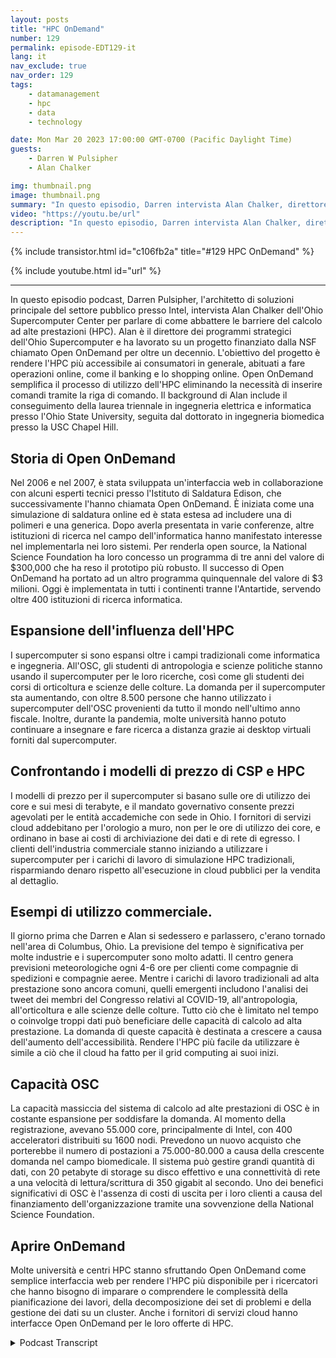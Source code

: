 ```yaml
---
layout: posts
title: "HPC OnDemand"
number: 129
permalink: episode-EDT129-it
lang: it
nav_exclude: true
nav_order: 129
tags:
    - datamanagement
    - hpc
    - data
    - technology

date: Mon Mar 20 2023 17:00:00 GMT-0700 (Pacific Daylight Time)
guests:
    - Darren W Pulsipher
    - Alan Chalker

img: thumbnail.png
image: thumbnail.png
summary: "In questo episodio, Darren intervista Alan Chalker, direttore del programma strategico presso l'Ohio Super Computer Center, riguardo a Open OnDemand per cluster HPC in tutto il mondo."
video: "https://youtu.be/url"
description: "In questo episodio, Darren intervista Alan Chalker, direttore del programma strategico presso l'Ohio Super Computer Center, riguardo a Open OnDemand per cluster HPC in tutto il mondo."
---
```


<div>
{% include transistor.html id="c106fb2a" title="#129 HPC OnDemand" %}

{% include youtube.html id="url" %}
</div>

---

In questo episodio podcast, Darren Pulsipher, l'architetto di soluzioni principale del settore pubblico presso Intel, intervista Alan Chalker dell'Ohio Supercomputer Center per parlare di come abbattere le barriere del calcolo ad alte prestazioni (HPC). Alan è il direttore dei programmi strategici dell'Ohio Supercomputer e ha lavorato su un progetto finanziato dalla NSF chiamato Open OnDemand per oltre un decennio. L'obiettivo del progetto è rendere l'HPC più accessibile ai consumatori in generale, abituati a fare operazioni online, come il banking e lo shopping online. Open OnDemand semplifica il processo di utilizzo dell'HPC eliminando la necessità di inserire comandi tramite la riga di comando. Il background di Alan include il conseguimento della laurea triennale in ingegneria elettrica e informatica presso l'Ohio State University, seguita dal dottorato in ingegneria biomedica presso la USC Chapel Hill.

## Storia di Open OnDemand

Nel 2006 e nel 2007, è stata sviluppata un'interfaccia web in collaborazione con alcuni esperti tecnici presso l'Istituto di Saldatura Edison, che successivamente l'hanno chiamata Open OnDemand. È iniziata come una simulazione di saldatura online ed è stata estesa ad includere una di polimeri e una generica. Dopo averla presentata in varie conferenze, altre istituzioni di ricerca nel campo dell'informatica hanno manifestato interesse nel implementarla nei loro sistemi. Per renderla open source, la National Science Foundation ha loro concesso un programma di tre anni del valore di $300,000 che ha reso il prototipo più robusto. Il successo di Open OnDemand ha portato ad un altro programma quinquennale del valore di $3 milioni. Oggi è implementata in tutti i continenti tranne l'Antartide, servendo oltre 400 istituzioni di ricerca informatica.

## Espansione dell'influenza dell'HPC

I supercomputer si sono espansi oltre i campi tradizionali come informatica e ingegneria. All'OSC, gli studenti di antropologia e scienze politiche stanno usando il supercomputer per le loro ricerche, così come gli studenti dei corsi di orticoltura e scienze delle colture. La domanda per il supercomputer sta aumentando, con oltre 8.500 persone che hanno utilizzato i supercomputer dell'OSC provenienti da tutto il mondo nell'ultimo anno fiscale. Inoltre, durante la pandemia, molte università hanno potuto continuare a insegnare e fare ricerca a distanza grazie ai desktop virtuali forniti dal supercomputer.

## Confrontando i modelli di prezzo di CSP e HPC

I modelli di prezzo per il supercomputer si basano sulle ore di utilizzo dei core e sui mesi di terabyte, e il mandato governativo consente prezzi agevolati per le entità accademiche con sede in Ohio. I fornitori di servizi cloud addebitano per l'orologio a muro, non per le ore di utilizzo dei core, e ordinano in base ai costi di archiviazione dei dati e di rete di egresso. I clienti dell'industria commerciale stanno iniziando a utilizzare i supercomputer per i carichi di lavoro di simulazione HPC tradizionali, risparmiando denaro rispetto all'esecuzione in cloud pubblici per la vendita al dettaglio.

## Esempi di utilizzo commerciale.

Il giorno prima che Darren e Alan si sedessero e parlassero, c'erano tornado nell'area di Columbus, Ohio. La previsione del tempo è significativa per molte industrie e i supercomputer sono molto adatti. Il centro genera previsioni meteorologiche ogni 4-6 ore per clienti come compagnie di spedizioni e compagnie aeree. Mentre i carichi di lavoro tradizionali ad alta prestazione sono ancora comuni, quelli emergenti includono l'analisi dei tweet dei membri del Congresso relativi al COVID-19, all'antropologia, all'orticoltura e alle scienze delle colture. Tutto ciò che è limitato nel tempo o coinvolge troppi dati può beneficiare delle capacità di calcolo ad alta prestazione. La domanda di queste capacità è destinata a crescere a causa dell'aumento dell'accessibilità. Rendere l'HPC più facile da utilizzare è simile a ciò che il cloud ha fatto per il grid computing ai suoi inizi.

## Capacità OSC

La capacità massiccia del sistema di calcolo ad alte prestazioni di OSC è in costante espansione per soddisfare la domanda. Al momento della registrazione, avevano 55.000 core, principalmente di Intel, con 400 acceleratori distribuiti su 1600 nodi. Prevedono un nuovo acquisto che porterebbe il numero di postazioni a 75.000-80.000 a causa della crescente domanda nel campo biomedicale. Il sistema può gestire grandi quantità di dati, con 20 petabyte di storage su disco effettivo e una connettività di rete a una velocità di lettura/scrittura di 350 gigabit al secondo. Uno dei benefici significativi di OSC è l'assenza di costi di uscita per i loro clienti a causa del finanziamento dell'organizzazione tramite una sovvenzione della National Science Foundation.

## Aprire OnDemand

Molte università e centri HPC stanno sfruttando Open OnDemand come semplice interfaccia web per rendere l'HPC più disponibile per i ricercatori che hanno bisogno di imparare o comprendere le complessità della pianificazione dei lavori, della decomposizione dei set di problemi e della gestione dei dati su un cluster. Anche i fornitori di servizi cloud hanno interfacce Open OnDemand per le loro offerte di HPC.



<details>
<summary> Podcast Transcript </summary>

<p></p>

</details>
